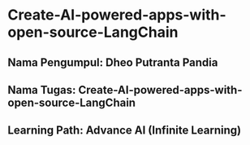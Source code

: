 # Create-AI-powered-apps-with-open-source-LangChain
## Nama Pengumpul: Dheo Putranta Pandia
## Nama Tugas: Create-AI-powered-apps-with-open-source-LangChain
## Learning Path: Advance AI (Infinite Learning)